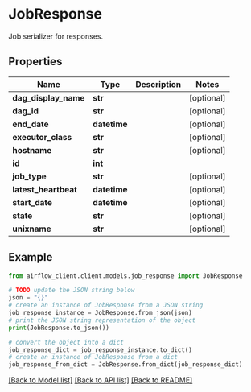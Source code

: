 # JobResponse

Job serializer for responses.

## Properties

Name | Type | Description | Notes
------------ | ------------- | ------------- | -------------
**dag_display_name** | **str** |  | [optional] 
**dag_id** | **str** |  | [optional] 
**end_date** | **datetime** |  | [optional] 
**executor_class** | **str** |  | [optional] 
**hostname** | **str** |  | [optional] 
**id** | **int** |  | 
**job_type** | **str** |  | [optional] 
**latest_heartbeat** | **datetime** |  | [optional] 
**start_date** | **datetime** |  | [optional] 
**state** | **str** |  | [optional] 
**unixname** | **str** |  | [optional] 

## Example

```python
from airflow_client.client.models.job_response import JobResponse

# TODO update the JSON string below
json = "{}"
# create an instance of JobResponse from a JSON string
job_response_instance = JobResponse.from_json(json)
# print the JSON string representation of the object
print(JobResponse.to_json())

# convert the object into a dict
job_response_dict = job_response_instance.to_dict()
# create an instance of JobResponse from a dict
job_response_from_dict = JobResponse.from_dict(job_response_dict)
```
[[Back to Model list]](../README.md#documentation-for-models) [[Back to API list]](../README.md#documentation-for-api-endpoints) [[Back to README]](../README.md)


